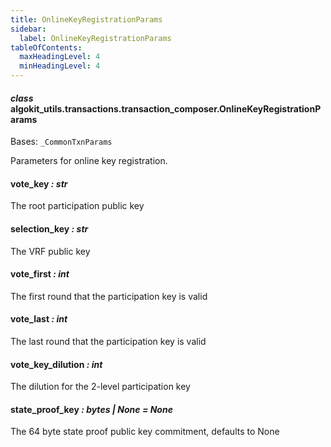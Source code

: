 ```yaml
---
title: OnlineKeyRegistrationParams
sidebar:
  label: OnlineKeyRegistrationParams
tableOfContents:
  maxHeadingLevel: 4
  minHeadingLevel: 4
---
```


#### _class_ algokit_utils.transactions.transaction_composer.OnlineKeyRegistrationParams

Bases: `_CommonTxnParams`

Parameters for online key registration.

#### vote_key _: str_

The root participation public key

#### selection_key _: str_

The VRF public key

#### vote_first _: int_

The first round that the participation key is valid

#### vote_last _: int_

The last round that the participation key is valid

#### vote_key_dilution _: int_

The dilution for the 2-level participation key

#### state_proof_key _: bytes | None_ _= None_

The 64 byte state proof public key commitment, defaults to None

